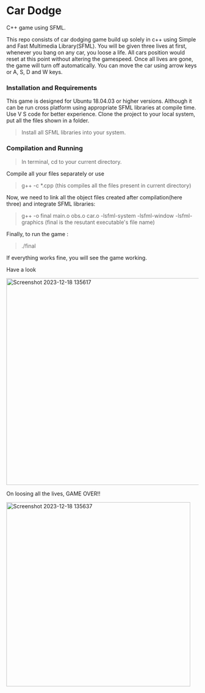 # Car Dodge
C++ game using SFML. 

This repo consists of car dodging game build up solely in c++ using Simple and Fast Multimedia Library(SFML).
You will be given three lives at first, whenever you bang on any car, you loose a life. All cars position would reset at this point without altering the gamespeed. Once all lives are gone, the game will turn off automatically. You can move the car using arrow keys or
A, S, D and W keys.

### Installation and Requirements
This game is designed for Ubuntu 18.04.03 or higher versions. Although it can be run cross platform using appropriate SFML libraries at compile time. 
Use V S code for better experience. Clone the project to your local system, put all the files shown in a folder.
> Install all SFML libraries into your system.

### Compilation and Running

> In terminal, cd to your current directory.

 Compile all your files separately or use 
 
> g++ -c *.cpp (this compiles all the files present in current directory)

Now, we need to link all the object files created after compilation(here three) and integrate SFML libraries:
> g++ -o final main.o obs.o car.o -lsfml-system -lsfml-window -lsfml-graphics (final is the resutant executable's file name)

Finally, to run the game :
> ./final

If everything works fine, you will see the game working.

Have a look


<img width="541" alt="Screenshot 2023-12-18 135617" src="https://github.com/RajbeerChandra/Car-Dodge/assets/100615997/aa7376ee-7440-4c68-aaa3-01a1c640ba22">


On loosing all the lives, GAME OVER!!


<img width="482" alt="Screenshot 2023-12-18 135637" src="https://github.com/RajbeerChandra/Car-Dodge/assets/100615997/950d9bb5-0a60-4116-b901-ccebf117c6ba">
